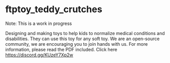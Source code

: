 # ftptoy_teddy_crutches
Note: This is a work in progress

Designing and making toys to help kids to normalize medical conditions and disabilities. They can use this toy for any soft toy. We are an open-source community, we are encouraging you to join hands with us. For more information, please read the PDF included. Click here https://discord.gg/KUzeY7Xp2w
